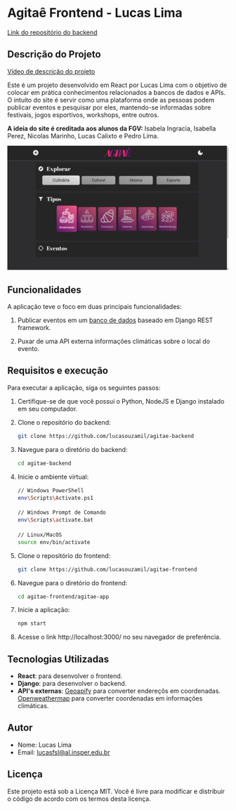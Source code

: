 # Agitaê Frontend - Lucas Lima
[Link do repositório do backend](https://www.youtube.com/watch?v=rIQygQGKxb0&t=5s)


## Descrição do Projeto
[Vídeo de descrição do projeto](https://www.youtube.com/watch?v=rIQygQGKxb0&t=0s)

Este é um projeto desenvolvido em React por Lucas Lima com o objetivo de colocar em prática conhecimentos relacionados a bancos de dados e APIs. O intuito do site é servir como uma plataforma onde as pessoas podem publicar eventos e pesquisar por eles, mantendo-se informadas sobre festivais, jogos esportivos, workshops, entre outros.

**A ideia do site é creditada aos alunos da FGV:** Isabela Ingracia, Isabella Perez, Nicolas Marinho, Lucas Calixto e Pedro Lima.

![Tela principal da aplicação](index-page.png)

## Funcionalidades

A aplicação teve o foco em duas principais funcionalidades:

1. Publicar eventos em um [banco de dados](https://github.com/lucasouzamil/agitae-backend) baseado em Django REST framework.

2. Puxar de uma API externa informações climáticas sobre o local do evento.



## Requisitos e execução

Para executar a aplicação, siga os seguintes passos:

1. Certifique-se de que você possui o Python, NodeJS e Django instalado em seu computador.
2. Clone o repositório do backend:
   ```bash
   git clone https://github.com/lucasouzamil/agitae-backend
3. Navegue para o diretório do backend:

   ```bash
   cd agitae-backend
4. Inicie o ambiente virtual:
    ```bash
    // Windows PowerShell
    env\Scripts\Activate.ps1

    // Windows Prompt de Comando
    env\Scripts\activate.bat

    // Linux/MacOS
    source env/bin/activate
5. Clone o repositório do frontend:
   ```bash
   git clone https://github.com/lucasouzamil/agitae-frontend
6. Navegue para o diretório do frontend:
   ```bash
   cd agitae-frontend/agitae-app
7. Inicie a aplicação:
   ```bash
   npm start
8. Acesse o link http://localhost:3000/ no seu navegador de preferência.

## Tecnologias Utilizadas
* **React**: para desenvolver o frontend.
* **Django**: para desenvolver o backend.
* **API's externas**: [Geoapify](https://www.geoapify.com/) para converter endereçõs em coordenadas. [Openweathermap](https://openweathermap.org/) para converter coordenadas em informações climáticas.


## Autor
* Nome: Lucas Lima
* Email: lucasfsl@al.insper.edu.br

## Licença
Este projeto está sob a Licença MIT. Você é livre para modificar e distribuir o código de acordo com os termos desta licença.